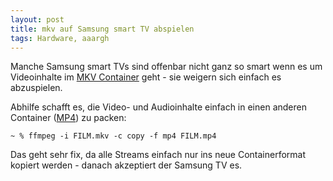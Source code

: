 ```yaml
---
layout: post
title: mkv auf Samsung smart TV abspielen
tags: Hardware, aaargh
---
```


Manche Samsung smart TVs sind offenbar nicht ganz so smart wenn es um Videoinhalte im [MKV Container](https://de.wikipedia.org/wiki/Matroska) geht - sie weigern sich einfach es abzuspielen.

Abhilfe schafft es, die Video- und Audioinhalte einfach in einen anderen Container ([MP4](https://de.wikipedia.org/wiki/MP4)) zu packen:

    ~ % ffmpeg -i FILM.mkv -c copy -f mp4 FILM.mp4

Das geht sehr fix, da alle Streams einfach nur ins neue Containerformat kopiert werden - danach akzeptiert der Samsung TV es.
